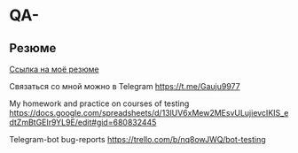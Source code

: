# QA-

## Резюме
[Ссылка на моё резюме](https://samara.hh.ru/resume/b73460afff0b70c3990039ed1f6c514430746a)

Связаться со мной можно в Telegram https://t.me/Gauju9977

My homework and practice on courses of testing
https://docs.google.com/spreadsheets/d/13lUV6xMew2MEsvULujievcIKIS_edtZmBtGEIr9YL9E/edit#gid=680832445

Telegram-bot bug-reports https://trello.com/b/nq8owJWQ/bot-testing
